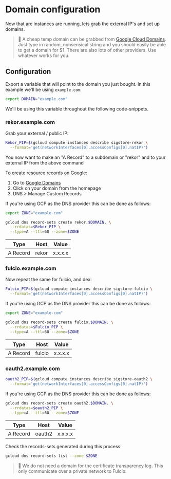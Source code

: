 # Domain configuration

Now that are instances are running, lets grab the external IP's and set up domains.

> 📝 A cheap temp domain can be grabbed from [Google Cloud Domains](https://console.cloud.google.com/net-services/domains/). Just type in random, nonsensical string
  and you should easily be able to get a domain
  for $1. There are also lots of other providers. Use whatever works for you.

## Configuration

Export a variable that will point to the domain you just bought. In this example we'll be using `example.com`:

```bash
export DOMAIN="example.com"
```

We'll be using this variable throughout the following code-snippets.

### rekor.example.com

Grab your external / public IP:

```bash
Rekor_PIP=$(gcloud compute instances describe sigstore-rekor \
  --format='get(networkInterfaces[0].accessConfigs[0].natIP)')
```

You now want to make an "A Record" to a subdomain or "rekor" and to your external IP from the above command

To create resource records on Google:

1. Go to [Google Domains](https://domains.google.com/)
2. Click on your domain from the homepage
3. DNS > Manage Custom Records

If you're using GCP as the DNS provider this can be done as follows:

```bash
export ZONE="example-com"

gcloud dns record-sets create rekor.$DOMAIN. \
  --rrdatas=$Rekor_PIP \
  --type=A --ttl=60 --zone=$ZONE
```

|Type|Host| Value|
|---|---|---|
| A Record|rekor|x.x.x.x|

### fulcio.example.com

Now repeat the same for fulcio, and dex:

```bash
Fulcio_PIP=$(gcloud compute instances describe sigstore-fulcio \
  --format='get(networkInterfaces[0].accessConfigs[0].natIP)')
```

If you're using GCP as the DNS provider this can be done as follows:

```bash
export ZONE="example-com"

gcloud dns record-sets create fulcio.$DOMAIN. \
  --rrdatas=$Fulcio_PIP \
  --type=A --ttl=60 --zone=$ZONE
```

|Type|Host| Value|
|---|---|---|
| A Record|fulcio|x.x.x.x|

### oauth2.example.com

```bash
oauth2_PIP=$(gcloud compute instances describe sigstore-oauth2 \
  --format='get(networkInterfaces[0].accessConfigs[0].natIP)')
```

If you're using GCP as the DNS provider this can be done as follows:

```bash
gcloud dns record-sets create oauth2.$DOMAIN. \
  --rrdatas=$oauth2_PIP \
  --type=A --ttl=60 --zone=$ZONE
```

|Type|Host| Value|
|---|---|---|
| A Record|oauth2|x.x.x.x|

Check the records-sets generated during this process:

```bash
gcloud dns record-sets list --zone $ZONE
```

> 📝 We do not need a domain for the certificate transparency log. This only
 communicate over a private network to Fulcio.
